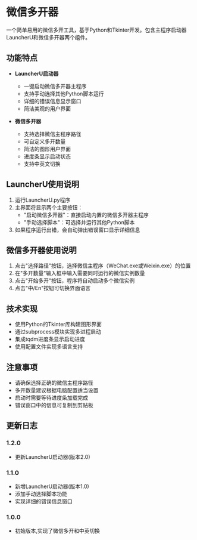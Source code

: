 # 微信多开器

一个简单易用的微信多开工具，基于Python和Tkinter开发。包含主程序启动器LauncherU和微信多开器两个组件。

## 功能特点

- **LauncherU启动器**
  - 一键启动微信多开器主程序
  - 支持手动选择其他Python脚本运行
  - 详细的错误信息显示窗口
  - 简洁美观的用户界面

- **微信多开器**
  - 支持选择微信主程序路径
  - 可自定义多开数量
  - 简洁的图形用户界面
  - 进度条显示启动状态
  - 支持中英文切换

## LauncherU使用说明
1. 运行LauncherU.py程序
2. 主界面将显示两个主要按钮：
   - "启动微信多开器"：直接启动内置的微信多开器主程序
   - "手动选择脚本"：可选择并运行其他Python脚本
3. 如果程序运行出错，会自动弹出错误窗口显示详细信息

## 微信多开器使用说明
1. 点击"选择路径"按钮，选择微信主程序（WeChat.exe或Weixin.exe）的位置
2. 在"多开数量"输入框中输入需要同时运行的微信实例数量
3. 点击"开始多开"按钮，程序将自动启动多个微信实例
4. 点击"中/En"按钮可切换界面语言

## 技术实现

- 使用Python的Tkinter库构建图形界面
- 通过subprocess模块实现多进程启动
- 集成tqdm进度条显示启动进度
- 使用配置文件实现多语言支持

## 注意事项
- 请确保选择正确的微信主程序路径
- 多开数量建议根据电脑配置适当设置
- 启动时需要等待进度条加载完成
- 错误窗口中的信息可复制到剪贴板

## 更新日志

### 1.2.0
- 更新LauncherU启动器(版本2.0)

### 1.1.0
- 新增LauncherU启动器(版本1.0)
- 添加手动选择脚本功能
- 实现详细的错误信息窗口

### 1.0.0
- 初始版本,实现了微信多开和中英切换